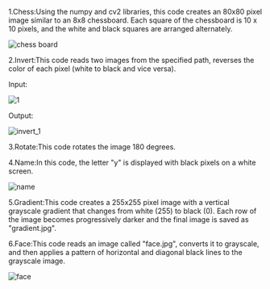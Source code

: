 1.Chess:Using the numpy and cv2 libraries, this code creates an 80x80 pixel image similar to an 8x8 chessboard. Each square of the chessboard is 10 x 10 pixels, and the white and black squares are arranged alternately.


![chess board](https://github.com/user-attachments/assets/1d30e669-4c43-4927-ae8b-c6b5378d76de)


2.Invert:This code reads two images from the specified path, reverses the color of each pixel (white to black and vice versa).

Input:

![1](https://github.com/user-attachments/assets/632ec942-23c8-4b8f-ad44-e0a3f4b45f33)

Output:

![invert_1](https://github.com/user-attachments/assets/ae329db3-e53a-4d25-9f07-3e6c74b81127)

3.Rotate:This code rotates the image 180 degrees.

4.Name:In this code, the letter "y" is displayed with black pixels on a white screen.

![name](https://github.com/user-attachments/assets/ce02bb2b-c43e-4856-ae57-f51b65912c55)


5.Gradient:This code creates a 255x255 pixel image with a vertical grayscale gradient that changes from white (255) to black (0). Each row of the image becomes progressively darker and the final image is saved as "gradient.jpg".

6.Face:This code reads an image called "face.jpg", converts it to grayscale, and then applies a pattern of horizontal and diagonal black lines to the grayscale image.

![face](https://github.com/user-attachments/assets/087c4579-8e00-4562-8f92-2ca701ea9a04)

